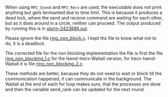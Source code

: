 When using ```MPI_Ssend``` and ```MPI_Recv``` are used, the executable does not print anything but gets termianted
due to time limit. This is because it produces a dead lock, where the send and receive command are waiting for each other, 
but as it does around in a circle, neither can proceed. The output produced by running this is in [slurm-2423886.out](slurm-2423886.out).

Please ignore the file [ring_non_block.c](ring_non_block.c). I kept ths file to know what not to do, it is a deadlock.

The corrected file for the non blocking implementation the file is first the file [ring_non_blocking_1.c](ring_non_block_1.c) 
for the Isend-Irecv-Waitall version, for Irecv-Isend-Waitall it is file [ring_non_blocking_2.c](ring_non_block_2.c).

These methods are better, because they do not need to wait or block till the communication happened,
it can communicate in the background. The Waitall at the end of each for loop makes sure, that the processes are done
and then the variable send_rank can be updated for the next round.
